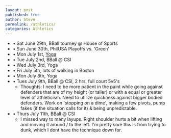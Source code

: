 ```yaml
---
layout: post
published: true
author: Steve
permalink: /athletics/
categories: Athletics
---
```

- • Sat June 29th, BBall tourney @ House of Sports
- • Sun June 30th, PhilUSA Playoffs vs. 'Green'
- • Mon July 1st, [Yoga](https://www.instagram.com/tvyogi)
- • Tue July 2nd, BBall @ CSI
- • Wed July 3rd, Yoga
- • Fri July 5th, lots of walking in Boston
- • Mon July 8th, Yoga
- • Tues July 9th, BBall @ CSI, 2 hrs, full court 5v5's 
  - Thoughts: I need to be more patient in the paint while going against defenders that are of my height (or taller) or with a equal or greater level of athleticism. Need to utilize quickness against bigger bodied defenders. Work on 'stopping on a dime', making a few pivots, pump fakes (if the situation calls for it) & being unpredictable.  
- • Thurs July 11th, BBall @ CSI
  - I missed way to many layups. Right shoulder hurts a bit when lifting and moving it around / to the left. I'm pretty sure this is from trying to dunk, which I dont have the technique down for.
